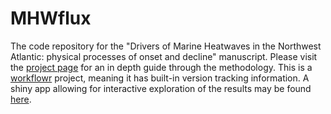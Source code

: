 # MHWflux

The code repository for the "Drivers of Marine Heatwaves in the Northwest Atlantic: physical processes of onset and decline" manuscript. Please visit the [project page](https://robwschlegel.github.io/MHWflux/) for an in depth guide through the methodology. This is a [workflowr](https://jdblischak.github.io/workflowr/) project, meaning it has built-in version tracking information. A shiny app allowing for interactive exploration of the results may be found [here](https://robert-schlegel.shinyapps.io/MHWflux/).
